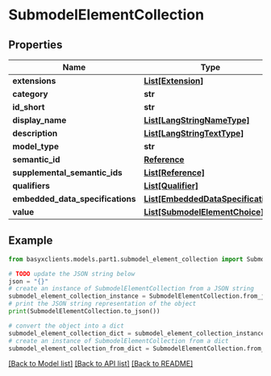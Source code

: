 # SubmodelElementCollection


## Properties

Name | Type | Description | Notes
------------ | ------------- | ------------- | -------------
**extensions** | [**List[Extension]**](Extension.md) |  | [optional] 
**category** | **str** |  | [optional] 
**id_short** | **str** |  | [optional] 
**display_name** | [**List[LangStringNameType]**](LangStringNameType.md) |  | [optional] 
**description** | [**List[LangStringTextType]**](LangStringTextType.md) |  | [optional] 
**model_type** | **str** |  | 
**semantic_id** | [**Reference**](Reference.md) |  | [optional] 
**supplemental_semantic_ids** | [**List[Reference]**](Reference.md) |  | [optional] 
**qualifiers** | [**List[Qualifier]**](Qualifier.md) |  | [optional] 
**embedded_data_specifications** | [**List[EmbeddedDataSpecification]**](EmbeddedDataSpecification.md) |  | [optional] 
**value** | [**List[SubmodelElementChoice]**](SubmodelElementChoice.md) |  | [optional] 

## Example

```python
from basyxclients.models.part1.submodel_element_collection import SubmodelElementCollection

# TODO update the JSON string below
json = "{}"
# create an instance of SubmodelElementCollection from a JSON string
submodel_element_collection_instance = SubmodelElementCollection.from_json(json)
# print the JSON string representation of the object
print(SubmodelElementCollection.to_json())

# convert the object into a dict
submodel_element_collection_dict = submodel_element_collection_instance.to_dict()
# create an instance of SubmodelElementCollection from a dict
submodel_element_collection_from_dict = SubmodelElementCollection.from_dict(submodel_element_collection_dict)
```
[[Back to Model list]](../README.md#documentation-for-models) [[Back to API list]](../README.md#documentation-for-api-endpoints) [[Back to README]](../README.md)


